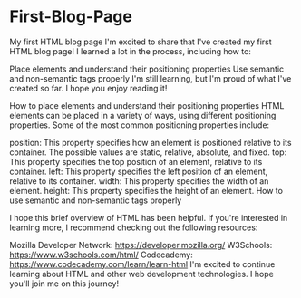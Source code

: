# First-Blog-Page

My first HTML blog page
I'm excited to share that I've created my first HTML blog page! I learned a lot in the process, including how to:

Place elements and understand their positioning properties
Use semantic and non-semantic tags properly
I'm still learning, but I'm proud of what I've created so far. I hope you enjoy reading it!

How to place elements and understand their positioning properties
HTML elements can be placed in a variety of ways, using different positioning properties. Some of the most common positioning properties include:

position: This property specifies how an element is positioned relative to its container. The possible values are static, relative, absolute, and fixed.
top: This property specifies the top position of an element, relative to its container.
left: This property specifies the left position of an element, relative to its container.
width: This property specifies the width of an element.
height: This property specifies the height of an element.
How to use semantic and non-semantic tags properly

I hope this brief overview of HTML has been helpful. If you're interested in learning more, I recommend checking out the following resources:

Mozilla Developer Network: https://developer.mozilla.org/
W3Schools: https://www.w3schools.com/html/
Codecademy: https://www.codecademy.com/learn/learn-html
I'm excited to continue learning about HTML and other web development technologies. I hope you'll join me on this journey!

